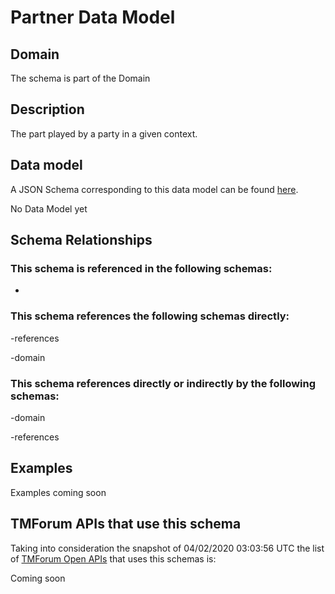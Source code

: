 # Partner Data Model

## Domain

The  schema is part of the  Domain

## Description

The part played by a party in a given context.

## Data model

A JSON Schema corresponding to this data model can be found
[here](https://github.com/tmforum-rand/schemas/blob/candidates/EngagedParty/Partner.schema.json).

No Data Model yet

## Schema Relationships

### This schema is referenced in the following schemas:

-

### This schema references the following schemas directly:

-references

-domain

### This schema references directly or indirectly by the following schemas:

-domain

-references



## Examples

Examples coming soon

## TMForum APIs that use this schema

Taking into consideration the snapshot of 04/02/2020 03:03:56 UTC the list of [TMForum Open APIs](https://www.tmforum.org/open-apis/) that uses this schemas is:

Coming soon